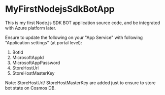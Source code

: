 # MyFirstNodejsSdkBotApp
This is my first Node.js SDK BOT application source code, and be integrated with Azure platform later.

Ensure to update the following on your "App Service" with following "Application settings" (at portal level):
<ol>
<li>BotId</li>
<li>MicrosoftAppId</li>
<li>MicrosoftAppPassword</li>
<li>StoreHostUrl</li>
<li>StoreHostMasterKey</li>
</ol>

Note: StoreHostUrl/ StoreHostMasterKey are added just to ensure to store bot state on Cosmos DB.
